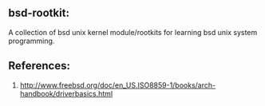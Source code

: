 bsd-rootkit:
------------
A collection of bsd unix kernel module/rootkits for learning bsd unix system programming.

References:
-----------
1. http://www.freebsd.org/doc/en_US.ISO8859-1/books/arch-handbook/driverbasics.html
